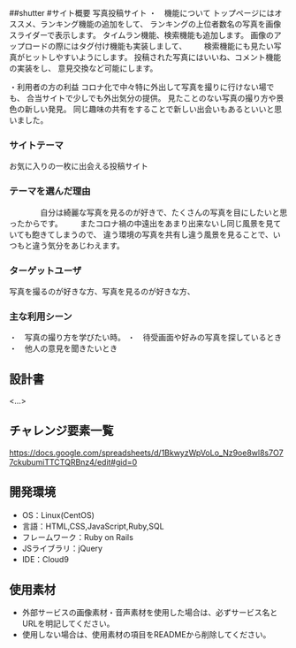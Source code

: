 ##shutter
 #サイト概要
 写真投稿サイト
  ・　機能について
  トップページにはオススメ、ランキング機能の追加をして、
  ランキングの上位者数名の写真を画像スライダーで表示します。
  タイムラン機能、検索機能も追加します。
  画像のアップロードの際にはタグ付け機能も実装しまして、
 　　検索機能にも見たい写真がヒットしやすいようにします。
  投稿された写真にはいいね、コメント機能の実装をし、
  意見交換など可能にします。
  
  ・利用者の方の利益
  コロナ化で中々特に外出して写真を撮りに行けない場でも、
  合当サイトで少しでも外出気分の提供。
  見たことのない写真の撮り方や景色の新しい発見。
  同じ趣味の共有をすることで新しい出会いもあるといいと思いました。
  
### サイトテーマ
お気に入りの一枚に出会える投稿サイト
  
### テーマを選んだ理由
　　　　自分は綺麗な写真を見るのが好きで、たくさんの写真を目にしたいと思ったからです。
 　　またコロナ禍の中遠出をあまり出来ないし同じ風景を見ていても飽きてしまうので、
  違う環境の写真を共有し違う風景を見ることで、いつもと違う気分をあじわえます。
  
### ターゲットユーザ
写真を撮るのが好きな方、写真を見るのが好きな方、
### 主な利用シーン
  ・　写真の撮り方を学びたい時。
  ・　待受画面や好みの写真を探しているとき
  ・　他人の意見を聞きたいとき
## 設計書
<...>

## チャレンジ要素一覧
https://docs.google.com/spreadsheets/d/1BkwyzWpVoLo_Nz9oe8wl8s7O77ckubumiTTCTQRBnz4/edit#gid=0

## 開発環境
- OS：Linux(CentOS)
- 言語：HTML,CSS,JavaScript,Ruby,SQL
- フレームワーク：Ruby on Rails
- JSライブラリ：jQuery
- IDE：Cloud9

## 使用素材
- 外部サービスの画像素材・音声素材を使用した場合は、必ずサービス名とURLを明記してください。
- 使用しない場合は、使用素材の項目をREADMEから削除してください。
